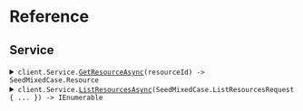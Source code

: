 # Reference
## Service
<details><summary><code>client.Service.<a href="/src/SeedMixedCase/Service/ServiceClient.cs">GetResourceAsync</a>(resourceId) -> SeedMixedCase.Resource</code></summary>
<dl>
<dd>

#### 🔌 Usage

<dl>
<dd>

<dl>
<dd>

```csharp
await client.Service.GetResourceAsync("rsc-xyz");
```
</dd>
</dl>
</dd>
</dl>

#### ⚙️ Parameters

<dl>
<dd>

<dl>
<dd>

**resourceId:** `string` 
    
</dd>
</dl>
</dd>
</dl>


</dd>
</dl>
</details>

<details><summary><code>client.Service.<a href="/src/SeedMixedCase/Service/ServiceClient.cs">ListResourcesAsync</a>(SeedMixedCase.ListResourcesRequest { ... }) -> IEnumerable<SeedMixedCase.Resource></code></summary>
<dl>
<dd>

#### 🔌 Usage

<dl>
<dd>

<dl>
<dd>

```csharp
await client.Service.ListResourcesAsync(
    new SeedMixedCase.ListResourcesRequest { PageLimit = 10, BeforeDate = new DateOnly(2023, 1, 1) }
);
```
</dd>
</dl>
</dd>
</dl>

#### ⚙️ Parameters

<dl>
<dd>

<dl>
<dd>

**request:** `SeedMixedCase.ListResourcesRequest` 
    
</dd>
</dl>
</dd>
</dl>


</dd>
</dl>
</details>
